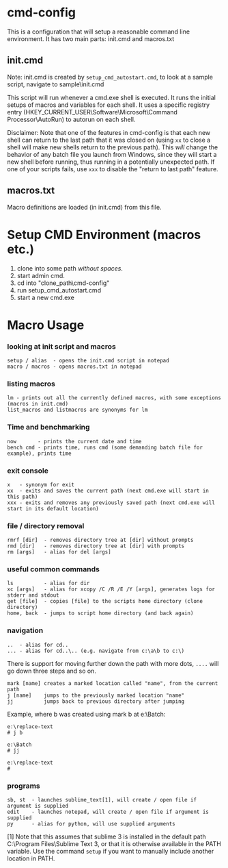 # cmd-config
This is a configuration that will setup a reasonable command line environment. It has two main parts: init.cmd and macros.txt

## init.cmd
Note: init.cmd is created by `setup_cmd_autostart.cmd`, to look at a sample script, navigate to sample\init.cmd

This script will run whenever a cmd.exe shell is executed. It runs the initial setups of macros and variables for each shell. It uses a specific registry entry (HKEY_CURRENT_USER\Software\Microsoft\Command Processor\AutoRun) to autorun on each shell.

Disclaimer: Note that one of the features in cmd-config is that each new shell can return to the last path that it was closed on (using `xx` to close a shell will make new shells return to the previous path). This *will* change the behavior of any batch file you launch from Windows, since they will start a new shell before running, thus running in a potentially unexpected path. If one of your scripts fails, use `xxx` to disable the "return to last path" feature.

## macros.txt
Macro definitions are loaded (in init.cmd) from this file.

# Setup CMD Environment (macros etc.)
1. clone into some path *without spaces*.
2. start admin cmd.
3. cd into "clone_path\cmd-config"
4. run setup_cmd_autostart.cmd
5. start a new cmd.exe

# Macro Usage
### looking at init script and macros
```
setup / alias  - opens the init.cmd script in notepad
macro / macros - opens macros.txt in notepad
```
### listing macros
```
lm - prints out all the currently defined macros, with some exceptions (macros in init.cmd)
list_macros and listmacros are synonyms for lm
```
### Time and benchmarking
```
now       - prints the current date and time
bench cmd - prints time, runs cmd (some demanding batch file for example), prints time
```
### exit console
```
x   - synonym for exit
xx  - exits and saves the current path (next cmd.exe will start in this path)
xxx - exits and removes any previously saved path (next cmd.exe will start in its default location)
```
### file / directory removal
```
rmrf [dir]  - removes directory tree at [dir] without prompts
rmd [dir]   - removes directory tree at [dir] with prompts
rm [args]   - alias for del [args]
```
### useful common commands
```
ls          - alias for dir
xc [args]   - alias for xcopy /C /R /E /Y [args], generates logs for stderr and stdout
get [file]  - copies [file] to the scripts home directory (clone directory)
home, back  - jumps to script home directory (and back again)
```
### navigation
```
..  - alias for cd..
... - alias for cd..\.. (e.g. navigate from c:\a\b to c:\)
```
There is support for moving further down the path with more dots, `....` will go down three steps and so on.
```
mark [name] creates a marked location called "name", from the current path
j [name]    jumps to the previously marked location "name"
jj          jumps back to previous directory after jumping
```
Example, where b was created using mark b at e:\Batch:
```
e:\replace-text
# j b

e:\Batch
# jj

e:\replace-text
#
```
### programs
```
sb, st  - launches sublime_text[1], will create / open file if argument is supplied
edit    - launches notepad, will create / open file if argument is supplied
py      - alias for python, will use supplied arguments
```
[1] Note that this assumes that sublime 3 is installed in the default path C:\Program Files\Sublime Text 3, or that it is otherwise available in the PATH variable. Use the command `setup` if you want to manually include another location in PATH.
